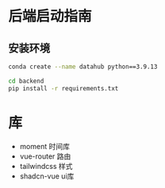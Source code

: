# 后端启动指南

## 安装环境
```bash
conda create --name datahub python==3.9.13
```

```bash
cd backend
pip install -r requirements.txt
```

# 库
- moment 时间库
- vue-router 路由
- tailwindcss 样式
- shadcn-vue ui库